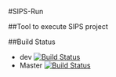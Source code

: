 #SIPS-Run

##Tool to execute SIPS project

##Build Status

* dev [![Build Status](https://travis-ci.org/deepsidhu1313/SIPS-Run.svg?branch=dev)](https://travis-ci.org/deepsidhu1313/SIPS-Run)
* Master [![Build Status](https://travis-ci.org/deepsidhu1313/SIPS-Run.svg?branch=master)](https://travis-ci.org/deepsidhu1313/SIPS-Run)
